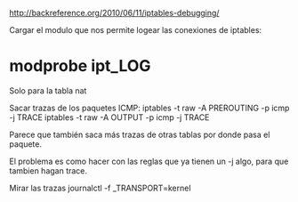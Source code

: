 http://backreference.org/2010/06/11/iptables-debugging/

Cargar el modulo que nos permite logear las conexiones de iptables:
# modprobe ipt_LOG

Solo para la tabla nat

Sacar trazas de los paquetes ICMP:
iptables -t raw -A PREROUTING -p icmp -j TRACE
iptables -t raw -A OUTPUT -p icmp -j TRACE


Parece que también saca más trazas de otras tablas por donde pasa el paquete.

El problema es como hacer con las reglas que ya tienen un -j algo, para que tambien hagan trace.


Mirar las trazas
journalctl -f _TRANSPORT=kernel
